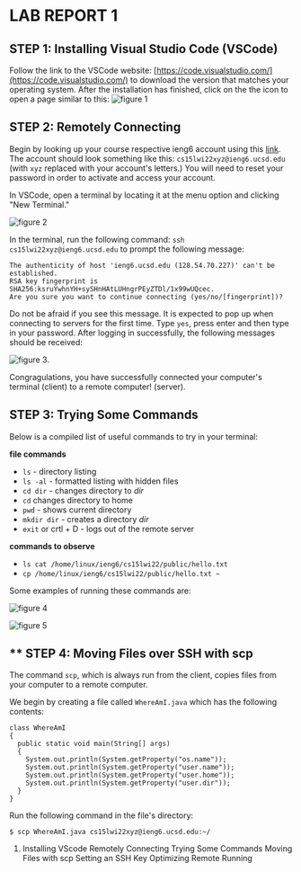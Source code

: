 # **LAB REPORT 1**

## **STEP 1: Installing Visual Studio Code (VSCode)** 

Follow the link to the VSCode website: [https://code.visualstudio.com/](https://code.visualstudio.com/) to download the version that matches your operating system. After the installation has finished, click on the the icon to open a page similar to this: ![figure 1](https://i2.paste.pics/82abf8ec8a47be4742c9b0dfa192b7a1.png)

## **STEP 2: Remotely Connecting**

Begin by looking up your course respective ieng6 account using this [link](https://sdacs.ucsd.edu/~icc/index.php). The account should look something like this: `cs15lwi22xyz@ieng6.ucsd.edu` (with `xyz` replaced with your account's letters.) You will need to reset your password in order to activate and access your account.  

In VSCode, open a terminal by locating it at the menu option and clicking "New Terminal."   

![figure 2](https://i2.paste.pics/9ba2b11ebc8c6c33eff7d30d57993a0d.png) 

In the terminal, run the following command: `ssh cs15lwi22xyz@ieng6.ucsd.edu` to prompt the following message: 
```ssh cs15lwi22xyz@ieng6.ucsd.edu
The authenticity of host 'ieng6.ucsd.edu (128.54.70.227)' can't be established.
RSA key fingerprint is SHA256:ksruYwhnYH+sySHnHAtLUHngrPEyZTDl/1x99wUQcec.
Are you sure you want to continue connecting (yes/no/[fingerprint])? 
```

Do not be afraid if you see this message. It is expected to pop up when connecting to servers for the first time. Type `yes`, press enter and then type in your password. After logging in successfully, the following messages should be received: 

![figure 3](https://i2.paste.pics/f3663c2ba2cc5af699b5cd169b557a17.png). 

Congragulations, you have successfully connected your computer's terminal (client) to a remote computer! (server).

## **STEP 3: Trying Some Commands**

Below is a compiled list of useful commands to try in your terminal: 

**file commands**
* `ls` - directory listing
* `ls -al` - formatted listing with hidden files
* `cd dir` - changes directory to *dir*
* `cd` changes directory to home
* `pwd` - shows current directory 
* `mkdir dir` - creates a directory *dir*
* `exit` or crtl + D - logs out of the remote server

**commands to observe**
* `ls cat /home/linux/ieng6/cs15lwi22/public/hello.txt` 
* `cp /home/linux/ieng6/cs15lwi22/public/hello.txt ~`

Some examples of running these commands are: 

![figure 4](https://i2.paste.pics/8c3a33f1d29a63fd0bbb55f6a9d5b98e.png)

![figure 5](https://i2.paste.pics/60660f831aa8dee2df8b87f53a944407.png)

## ** STEP 4: Moving Files over SSH with scp

The command `scp`, which is always run from the client, copies files from your computer to a remote computer.

We begin by creating a file called `WhereAmI.java` which has the following contents: 
```
class WhereAmI 
{
  public static void main(String[] args) 
  {
    System.out.println(System.getProperty("os.name"));
    System.out.println(System.getProperty("user.name"));
    System.out.println(System.getProperty("user.home"));
    System.out.println(System.getProperty("user.dir"));
  }
}
```

Run the following command in the file's directory:  

`$ scp WhereAmI.java cs15lwi22xyz@ieng6.ucsd.edu:~/` 



1. Installing VScode
Remotely Connecting
Trying Some Commands
Moving Files with scp
Setting an SSH Key
Optimizing Remote Running
